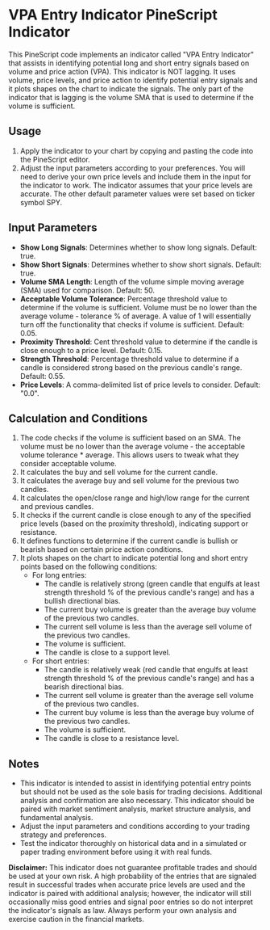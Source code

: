 # VPA Entry Indicator PineScript Indicator

This PineScript code implements an indicator called "VPA Entry Indicator" that assists in identifying potential long and short entry signals based on volume and price action (VPA). This indicator is NOT lagging. It uses volume, price levels, and price action to identify potential entry signals and it plots shapes on the chart to indicate the signals. The only part of the indicator that is lagging is the volume SMA that is used to determine if the volume is sufficient.

## Usage

1. Apply the indicator to your chart by copying and pasting the code into the PineScript editor.
2. Adjust the input parameters according to your preferences. You will need to derive your own price levels and include them in the input for the indicator to work. The indicator assumes that your price levels are accurate. The other default parameter values were set based on ticker symbol SPY.

## Input Parameters

- **Show Long Signals**: Determines whether to show long signals. Default: true.
- **Show Short Signals**: Determines whether to show short signals. Default: true.
- **Volume SMA Length**: Length of the volume simple moving average (SMA) used for comparison. Default: 50.
- **Acceptable Volume Tolerance**: Percentage threshold value to determine if the volume is sufficient. Volume must be no lower than the average volume - tolerance % of average. A value of 1 will essentially turn off the functionality that checks if volume is sufficient. Default: 0.05.
- **Proximity Threshold**: Cent threshold value to determine if the candle is close enough to a price level. Default: 0.15.
- **Strength Threshold**: Percentage threshold value to determine if a candle is considered strong based on the previous candle's range. Default: 0.55.
- **Price Levels**: A comma-delimited list of price levels to consider. Default: "0.0".

## Calculation and Conditions

1. The code checks if the volume is sufficient based on an SMA. The volume must be no lower than the average volume - the acceptable volume tolerance * average. This allows users to tweak what they consider acceptable volume.
2. It calculates the buy and sell volume for the current candle.
3. It calculates the average buy and sell volume for the previous two candles.
4. It calculates the open/close range and high/low range for the current and previous candles.
5. It checks if the current candle is close enough to any of the specified price levels (based on the proximity threshold), indicating support or resistance.
6. It defines functions to determine if the current candle is bullish or bearish based on certain price action conditions.
7. It plots shapes on the chart to indicate potential long and short entry points based on the following conditions:
   - For long entries:
     - The candle is relatively strong (green candle that engulfs at least strength threshold % of the previous candle's range) and has a bullish directional bias.
     - The current buy volume is greater than the average buy volume of the previous two candles.
     - The current sell volume is less than the average sell volume of the previous two candles.
     - The volume is sufficient.
     - The candle is close to a support level.
   - For short entries:
     - The candle is relatively weak (red candle that engulfs at least strength threshold % of the previous candle's range) and has a bearish directional bias.
     - The current sell volume is greater than the average sell volume of the previous two candles.
     - The current buy volume is less than the average buy volume of the previous two candles.
     - The volume is sufficient.
     - The candle is close to a resistance level.

## Notes

- This indicator is intended to assist in identifying potential entry points but should not be used as the sole basis for trading decisions. Additional analysis and confirmation are also necessary. This indicator should be paired with market sentiment analysis, market structure analysis, and fundamental analysis.
- Adjust the input parameters and conditions according to your trading strategy and preferences.
- Test the indicator thoroughly on historical data and in a simulated or paper trading environment before using it with real funds.

**Disclaimer:** This indicator does not guarantee profitable trades and should be used at your own risk. A high probability of the entries that are signaled result in successful trades when accurate price levels are used and the indicator is paired with additional analysis; however, the indicator will still occasionally miss good entries and signal poor entries so do not interpret the indicator's signals as law. Always perform your own analysis and exercise caution in the financial markets.

